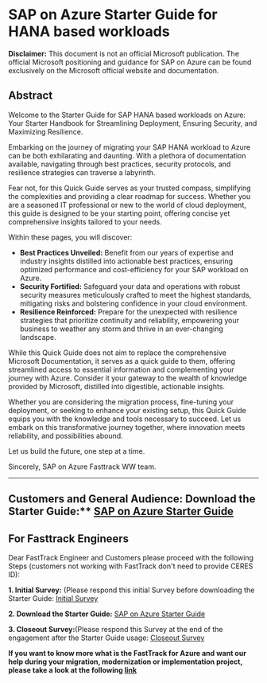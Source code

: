 # SAP on Azure Starter Guide for HANA based workloads

**Disclaimer:** This document is not an official Microsoft publication. The official Microsoft positioning and guidance for SAP on Azure can be found exclusively on the Microsoft official website and documentation.

## Abstract

Welcome to the Starter Guide for SAP HANA based workloads on Azure: Your Starter Handbook for Streamlining Deployment, Ensuring Security, and Maximizing Resilience.

Embarking on the journey of migrating your SAP HANA workload to Azure can be both exhilarating and daunting. With a plethora of documentation available, navigating through best practices, security protocols, and resilience strategies can traverse a labyrinth.

Fear not, for this Quick Guide serves as your trusted compass, simplifying the complexities and providing a clear roadmap for success. Whether you are a seasoned IT professional or new to the world of cloud deployment, this guide is designed to be your starting point, offering concise yet comprehensive insights tailored to your needs.

Within these pages, you will discover:

- **Best Practices Unveiled:** Benefit from our years of expertise and industry insights distilled into actionable best practices, ensuring optimized performance and cost-efficiency for your SAP workload on Azure.
- **Security Fortified:** Safeguard your data and operations with robust security measures meticulously crafted to meet the highest standards, mitigating risks and bolstering confidence in your cloud environment.
- **Resilience Reinforced:** Prepare for the unexpected with resilience strategies that prioritize continuity and reliability, empowering your business to weather any storm and thrive in an ever-changing landscape.

While this Quick Guide does not aim to replace the comprehensive Microsoft Documentation, it serves as a quick guide to them, offering streamlined access to essential information and complementing your journey with Azure. Consider it your gateway to the wealth of knowledge provided by Microsoft, distilled into digestible, actionable insights.

Whether you are considering the migration process, fine-tuning your deployment, or seeking to enhance your existing setup, this Quick Guide equips you with the knowledge and tools necessary to succeed. Let us embark on this transformative journey together, where innovation meets reliability, and possibilities abound.

Let us build the future, one step at a time.

Sincerely,
SAP on Azure Fasttrack WW team.

---
Customers and General Audience:
 Download the Starter Guide:** [SAP on Azure Starter Guide](https://github.com/Azure/FTA-WelcomeKits/blob/main/specialized/sap/SAP%20on%20Azure%20Starter%20Guide%20for%20HANA%20based%20workloads%20v2.pdf)
---
For Fasttrack Engineers
---
Dear FastTrack Engineer and Customers please proceed with the following Steps (customers not working with FastTrack don't need to provide CERES ID):

**1. Initial Survey:** (Please respond this initial Survey before downloading the Starter Guide: [Initial Survey](https://forms.office.com/r/0iBfRex14H)

**2. Download the Starter Guide:** [SAP on Azure Starter Guide](https://github.com/Azure/FTA-WelcomeKits/blob/main/specialized/sap/SAP%20on%20Azure%20Starter%20Guide%20for%20HANA%20based%20workloads%20v2.pdf)

**3. Closeout Survey:**(Please respond this Survey at the end of the engagement after the Starter Guide usage: [Closeout Survey](https://forms.office.com/r/zYVq3tzqQb)

**If you want to know more what is the FastTrack for Azure and want our help during your migration, modernization or implementation project, please take a look at the following [link](https://azure.microsoft.com/en-us/pricing/offers/azure-fasttrack)**
